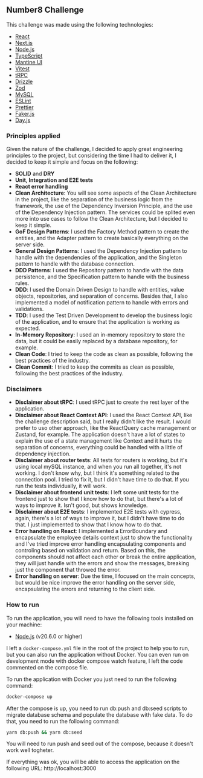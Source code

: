 ## Number8 Challenge

This challenge was made using the following technologies:

- [React](https://reactjs.org/)
- [Next.js](https://nextjs.org/)
- [Node.js](https://nodejs.org/)
- [TypeScript](https://www.typescriptlang.org/)
- [Mantine UI](https://mantine.dev/)
- [Vitest](https://vitest.dev/)
- [tRPC](https://trpc.io/)
- [Drizzle](https://orm.drizzle.team/)
- [Zod](https://zod.dev/)
- [MySQL](https://www.mysql.com/)
- [ESLint](https://eslint.org/)
- [Prettier](https://prettier.io/)
- [Faker.js](https://fakerjs.dev/)
- [Day.js](https://day.js.org/)

### Principles applied

Given the nature of the challenge, I decided to apply great engineering principles to the project, but considering the time I had to deliver it, I decided to keep it simple and focus on the following:

- **SOLID** and **DRY**
- **Unit, Integration and E2E tests**
- **React error handling**
- **Clean Architecture**: You will see some aspects of the Clean Architecture in the project, like the separation of the business logic from the framework, the use of the Dependency Inversion Principle, and the use of the Dependency Injection pattern. The services could be splited even more into use cases to follow the Clean Architecture, but I decided to keep it simple.
- **GoF Design Patterns**: I used the Factory Method pattern to create the entities, and the Adapter pattern to create basically everything on the server side.
- **General Design Patterns**: I used the Dependency Injection pattern to handle with the dependencies of the application, and the Singleton pattern to handle with the database connection.
- **DDD Patterns**: I used the Repository pattern to handle with the data persistence, and the Specification pattern to handle with the business rules.
- **DDD**: I used the Domain Driven Design to handle with entities, value objects, repositories, and separation of concerns. Besides that, I also implemented a model of notification pattern to handle with errors and validations.
- **TDD**: I used the Test Driven Development to develop the business logic of the application, and to ensure that the application is working as expected.
- **In-Memory Repository**: I used an in-memory repository to store the data, but it could be easily replaced by a database repository, for example.
- **Clean Code**: I tried to keep the code as clean as possible, following the best practices of the industry.
- **Clean Commit**: I tried to keep the commits as clean as possible, following the best practices of the industry.

### Disclaimers

- **Disclaimer about tRPC**: I used tRPC just to create the rest layer of the application.
- **Disclaimer about React Context API**: I used the React Context API, like the challenge description said, but I really didn't like the result. I would prefer to uso other approach, like the ReactQuery cache management or Zustand, for example. The application doesn't have a lot of states to explain the use of a state management like Context and it hurts the separation of concerns, everything could be handled with a little of dependency injection.
- **Disclaimer about router tests**: All tests for routers is working, but it's using local mySQL instance, and when you run all together, it's not working. I don't know why, but I think it's something related to the connection pool. I tried to fix it, but I didn't have time to do that. If you run the tests individually, it will work.
- **Disclaimer about frontend unit tests**: I left some unit tests for the frontend just to show that I know how to do that, but there's a lot of ways to improve it. Isn't good, but shows knowledge.
- **Disclaimer about E2E tests**: I implemented E2E tests with cypress, again, there's a lot of ways to improve it, but I didn't have time to do that. I just implemented to show that I know how to do that.
- **Error handling on React**: I implemented a ErrorBoundary and encapsulate the employee details context just to show the functionality and I've tried improve error handling encapsulating components and controling based on validation and return. Based on this, the components should not affect each other or break the entire application, they will just handle with the errors and show the messages, breaking just the component that throwed the error.
- **Error handling on server**: Due the time, I focused on the main concepts, but would be nice improve the error handling on the server side, encapsulating the errors and returning to the client side.

### How to run

To run the application, you will need to have the following tools installed on your machine:

- [Node.js](https://nodejs.org/) (v20.6.0 or higher)

I left a `docker-compose.yml` file in the root of the project to help you to run, but you can also run the application without Docker. You can even run on development mode with docker compose watch feature, I left the code commented on the compose file.

To run the application with Docker you just need to run the following command:

```bash
docker-compose up
```

After the compose is up, you need to run db:push and db:seed scripts to migrate database schema and populate the database with fake data. To do that, you need to run the following command:

```bash
yarn db:push && yarn db:seed
```

You will need to run push and seed out of the compose, because it doesn't work well togheter.

If everything was ok, you will be able to access the application on the following URL: http://localhost:3000
